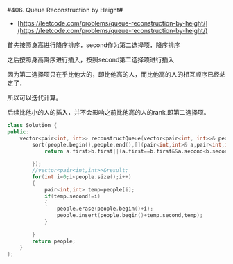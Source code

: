 #406. Queue Reconstruction by Height#

-  [https://leetcode.com/problems/queue-reconstruction-by-height/](https://leetcode.com/problems/queue-reconstruction-by-height/)

首先按照身高进行降序排序，second作为第二选择项，降序排序

之后按照身高降序进行插入，按照second第二选择项进行插入

因为第二选择项只在乎比他大的，即比他高的人，而比他高的人的相互顺序已经站定了，

所以可以迭代计算。

后续比他小的人的插入，并不会影响之前比他高的人的rank,即第二选择项。

```c++
class Solution {
public:
    vector<pair<int, int>> reconstructQueue(vector<pair<int, int>>& people) {
        sort(people.begin(),people.end(),[](pair<int,int>& a,pair<int,int>&b){
            return a.first>b.first||(a.first==b.first&&a.second<b.second);
            
        });
        //vector<pair<int,int>>&result;
        for(int i=0;i<people.size();i++)
        {
            pair<int,int> temp=people[i];
            if(temp.second!=i)
            {
                people.erase(people.begin()+i);
                people.insert(people.begin()+temp.second,temp);
            }
            
        }
        return people;
    }
};
```


